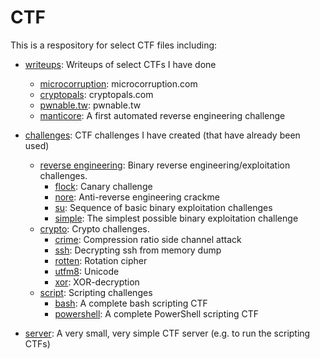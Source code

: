# CTF

This is a respository for select CTF files including: 

* [writeups](writeups): Writeups of select CTFs I have done
  * [microcorruption](writeups/microcorruption): microcorruption.com
  * [cryptopals](writeups/cryptopals): cryptopals.com
  * [pwnable.tw](writeups/pwnabletw): pwnable.tw
  * [manticore](writeups/manticore_challenge): A first automated reverse engineering challenge

* [challenges](challenges): CTF challenges I have created (that have already been used)
  * [reverse engineering](challenges/re): Binary reverse engineering/exploitation challenges.
    * [flock](challenges/re/flock): Canary challenge
    * [nore](challenges/re/nore): Anti-reverse engineering crackme
    * [su](challenges/re/su): Sequence of basic binary exploitation challenges
    * [simple](challenges/re/simple): The simplest possible binary exploitation challenge
  * [crypto](challenges/crypto): Crypto challenges.
    * [crime](challenges/crytpo/crime): Compression ratio side channel attack
    * [ssh](challenges/crytpo/ssh): Decrypting ssh from memory dump
    * [rotten](challenges/crytpo/rotten): Rotation cipher
    * [utfm8](challenges/crytpo/utfm8): Unicode
    * [xor](challenges/crytpo/xor): XOR-decryption
  * [script](challenges/script): Scripting challenges
    * [bash](challenges/script/linux): A complete bash scripting CTF
    * [powershell](challenges/script/windows): A complete PowerShell scripting CTF

* [server](server): A very small, very simple CTF server (e.g. to run the scripting CTFs)

